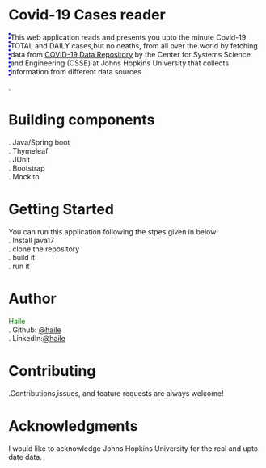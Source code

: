 # Covid-19 Cases reader

<p style="border-left:4px dotted blue">This web application reads and presents you upto the minute Covid-19 TOTAL and DAILY cases,but no deaths, from all over the world by fetching data 
from <a href ="https://github.com/CSSEGISandData/COVID-19">COVID-19 Data Repository</a> by the Center for Systems Science and Engineering (CSSE) at Johns Hopkins University 
that collects information from different data sources</p>.
 
 # Building components 
   . Java/Spring boot</br>
   . Thymeleaf</br>
   . JUnit</br>
   . Bootstrap</br>
   . Mockito
  
 # Getting Started
You can run this application following the stpes given in below:</br>
   . Install java17 </br>
   . clone the repository  </br>
   . build it</br>
   . run it
 # Author 
 <span style="color: green">Haile</span></br>
 . Github: <a href="https://github.com/haile21">@haile</a></br>
 . LinkedIn:<a href="https://www.linkedin.com/in/haileweleslassie/">@haile</a>
# Contributing
.Contributions,issues, and feature requests are always welcome!
# Acknowledgments
I would like to acknowledge Johns Hopkins University for the real and upto date data.
